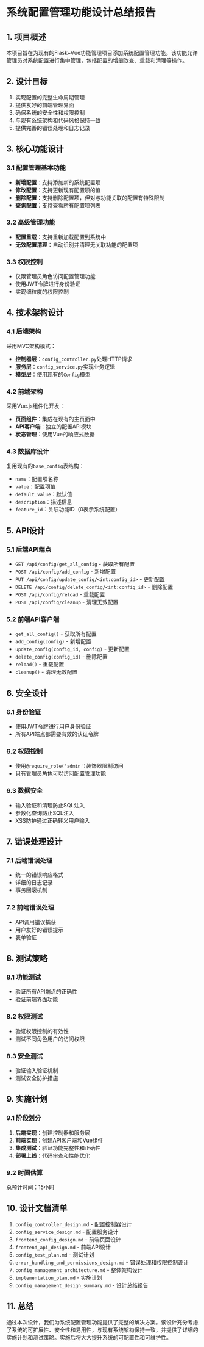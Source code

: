# 系统配置管理功能设计总结报告

## 1. 项目概述

本项目旨在为现有的Flask+Vue功能管理项目添加系统配置管理功能。该功能允许管理员对系统配置进行集中管理，包括配置的增删改查、重载和清理等操作。

## 2. 设计目标

1. 实现配置的完整生命周期管理
2. 提供友好的前端管理界面
3. 确保系统的安全性和权限控制
4. 与现有系统架构和代码风格保持一致
5. 提供完善的错误处理和日志记录

## 3. 核心功能设计

### 3.1 配置管理基本功能
- **新增配置**：支持添加新的系统配置项
- **修改配置**：支持更新现有配置项的值
- **删除配置**：支持删除配置项，但对与功能关联的配置有特殊限制
- **查询配置**：支持查看所有配置项列表

### 3.2 高级管理功能
- **配置重载**：支持重新加载配置到系统中
- **无效配置清理**：自动识别并清理无关联功能的配置项

### 3.3 权限控制
- 仅限管理员角色访问配置管理功能
- 使用JWT令牌进行身份验证
- 实现细粒度的权限控制

## 4. 技术架构设计

### 4.1 后端架构
采用MVC架构模式：
- **控制器层**：`config_controller.py`处理HTTP请求
- **服务层**：`config_service.py`实现业务逻辑
- **模型层**：使用现有的`Config`模型

### 4.2 前端架构
采用Vue.js组件化开发：
- **页面组件**：集成在现有的主页面中
- **API客户端**：独立的配置API模块
- **状态管理**：使用Vue的响应式数据

### 4.3 数据库设计
复用现有的`base_config`表结构：
- `name`：配置项名称
- `value`：配置项值
- `default_value`：默认值
- `description`：描述信息
- `feature_id`：关联功能ID（0表示系统配置）

## 5. API设计

### 5.1 后端API端点
- `GET /api/config/get_all_config` - 获取所有配置
- `POST /api/config/add_config` - 新增配置
- `PUT /api/config/update_config/<int:config_id>` - 更新配置
- `DELETE /api/config/delete_config/<int:config_id>` - 删除配置
- `POST /api/config/reload` - 重载配置
- `POST /api/config/cleanup` - 清理无效配置

### 5.2 前端API客户端
- `get_all_config()` - 获取所有配置
- `add_config(config)` - 新增配置
- `update_config(config_id, config)` - 更新配置
- `delete_config(config_id)` - 删除配置
- `reload()` - 重载配置
- `cleanup()` - 清理无效配置

## 6. 安全设计

### 6.1 身份验证
- 使用JWT令牌进行用户身份验证
- 所有API端点都需要有效的认证令牌

### 6.2 权限控制
- 使用`@require_role('admin')`装饰器限制访问
- 只有管理员角色可以访问配置管理功能

### 6.3 数据安全
- 输入验证和清理防止SQL注入
- 参数化查询防止SQL注入
- XSS防护通过正确转义用户输入

## 7. 错误处理设计

### 7.1 后端错误处理
- 统一的错误响应格式
- 详细的日志记录
- 事务回滚机制

### 7.2 前端错误处理
- API调用错误捕获
- 用户友好的错误提示
- 表单验证

## 8. 测试策略

### 8.1 功能测试
- 验证所有API端点的正确性
- 验证前端界面功能

### 8.2 权限测试
- 验证权限控制的有效性
- 测试不同角色用户的访问权限

### 8.3 安全测试
- 验证输入验证机制
- 测试安全防护措施

## 9. 实施计划

### 9.1 阶段划分
1. **后端实现**：创建控制器和服务层
2. **前端实现**：创建API客户端和Vue组件
3. **集成测试**：验证功能完整性和正确性
4. **部署上线**：代码审查和性能优化

### 9.2 时间估算
总预计时间：15小时

## 10. 设计文档清单

1. `config_controller_design.md` - 配置控制器设计
2. `config_service_design.md` - 配置服务设计
3. `frontend_config_design.md` - 前端页面设计
4. `frontend_api_design.md` - 前端API设计
5. `config_test_plan.md` - 测试计划
6. `error_handling_and_permissions_design.md` - 错误处理和权限控制设计
7. `config_management_architecture.md` - 整体架构设计
8. `implementation_plan.md` - 实施计划
9. `config_management_design_summary.md` - 设计总结报告

## 11. 总结

通过本次设计，我们为系统配置管理功能提供了完整的解决方案。该设计充分考虑了系统的可扩展性、安全性和易用性，与现有系统架构保持一致，并提供了详细的实施计划和测试策略。实施后将大大提升系统的可配置性和可维护性。